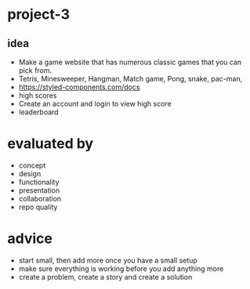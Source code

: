 # project-3

## idea
- Make a game website that has numerous classic games that you can pick from.
- Tetris, Minesweeper, Hangman, Match game, Pong, snake, pac-man, 
- https://styled-components.com/docs
- high scores
- Create an account and login to view high score
- leaderboard

# evaluated by
- concept
- design
- functionality
- presentation
- collaboration
- repo quality 

# advice 
- start small, then add more once you have a small setup
- make sure everything is working before you add anything more
- create a problem, create a story and create a solution
